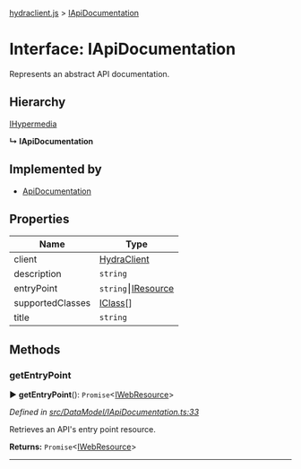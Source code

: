 [hydraclient.js](../README.md) > [IApiDocumentation](../interfaces/iapidocumentation.md)



# Interface: IApiDocumentation


Represents an abstract API documentation.

## Hierarchy


 [IHypermedia](ihypermedia.md)

**↳ IApiDocumentation**







## Implemented by

* [ApiDocumentation](../classes/apidocumentation.md)


## Properties

| Name  | Type                
| ------ | ------------------- 
| client | [HydraClient](../classes/hydraclient.md)
| description | `string`
| entryPoint | `string`⎮[IResource](iresource.md)
| supportedClasses | [IClass](iclass.md)[]
| title | `string`


## Methods
<a id="getentrypoint"></a>

###  getEntryPoint

► **getEntryPoint**(): `Promise`<[IWebResource](iwebresource.md)>




*Defined in [src/DataModel/IApiDocumentation.ts:33](https://github.com/HydraCG/Heracles.ts/blob/master/src/DataModel/IApiDocumentation.ts#L33)*



Retrieves an API's entry point resource.




**Returns:** `Promise`<[IWebResource](iwebresource.md)>





___


